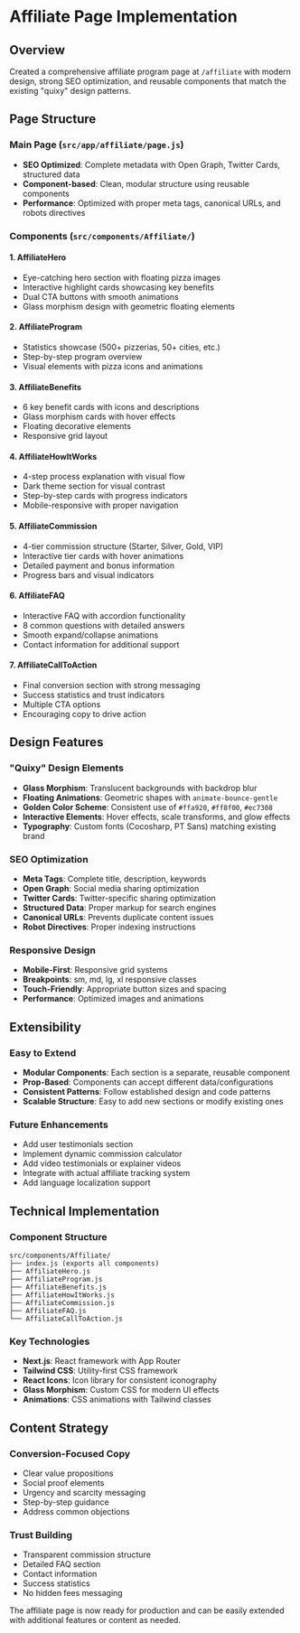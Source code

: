 # Affiliate Page Implementation

## Overview
Created a comprehensive affiliate program page at `/affiliate` with modern design, strong SEO optimization, and reusable components that match the existing "quixy" design patterns.

## Page Structure

### Main Page (`src/app/affiliate/page.js`)
- **SEO Optimized**: Complete metadata with Open Graph, Twitter Cards, structured data
- **Component-based**: Clean, modular structure using reusable components
- **Performance**: Optimized with proper meta tags, canonical URLs, and robots directives

### Components (`src/components/Affiliate/`)

#### 1. **AffiliateHero** 
- Eye-catching hero section with floating pizza images
- Interactive highlight cards showcasing key benefits
- Dual CTA buttons with smooth animations
- Glass morphism design with geometric floating elements

#### 2. **AffiliateProgram**
- Statistics showcase (500+ pizzerias, 50+ cities, etc.)
- Step-by-step program overview
- Visual elements with pizza icons and animations

#### 3. **AffiliateBenefits**
- 6 key benefit cards with icons and descriptions
- Glass morphism cards with hover effects
- Floating decorative elements
- Responsive grid layout

#### 4. **AffiliateHowItWorks**
- 4-step process explanation with visual flow
- Dark theme section for visual contrast
- Step-by-step cards with progress indicators
- Mobile-responsive with proper navigation

#### 5. **AffiliateCommission**
- 4-tier commission structure (Starter, Silver, Gold, VIP)
- Interactive tier cards with hover animations
- Detailed payment and bonus information
- Progress bars and visual indicators

#### 6. **AffiliateFAQ**
- Interactive FAQ with accordion functionality
- 8 common questions with detailed answers
- Smooth expand/collapse animations
- Contact information for additional support

#### 7. **AffiliateCallToAction**
- Final conversion section with strong messaging
- Success statistics and trust indicators
- Multiple CTA options
- Encouraging copy to drive action

## Design Features

### "Quixy" Design Elements
- **Glass Morphism**: Translucent backgrounds with backdrop blur
- **Floating Animations**: Geometric shapes with `animate-bounce-gentle`
- **Golden Color Scheme**: Consistent use of `#ffa920`, `#ff8f00`, `#ec7308`
- **Interactive Elements**: Hover effects, scale transforms, and glow effects
- **Typography**: Custom fonts (Cocosharp, PT Sans) matching existing brand

### SEO Optimization
- **Meta Tags**: Complete title, description, keywords
- **Open Graph**: Social media sharing optimization
- **Twitter Cards**: Twitter-specific sharing optimization
- **Structured Data**: Proper markup for search engines
- **Canonical URLs**: Prevents duplicate content issues
- **Robot Directives**: Proper indexing instructions

### Responsive Design
- **Mobile-First**: Responsive grid systems
- **Breakpoints**: sm, md, lg, xl responsive classes
- **Touch-Friendly**: Appropriate button sizes and spacing
- **Performance**: Optimized images and animations

## Extensibility

### Easy to Extend
- **Modular Components**: Each section is a separate, reusable component
- **Prop-Based**: Components can accept different data/configurations
- **Consistent Patterns**: Follow established design and code patterns
- **Scalable Structure**: Easy to add new sections or modify existing ones

### Future Enhancements
- Add user testimonials section
- Implement dynamic commission calculator
- Add video testimonials or explainer videos
- Integrate with actual affiliate tracking system
- Add language localization support

## Technical Implementation

### Component Structure
```
src/components/Affiliate/
├── index.js (exports all components)
├── AffiliateHero.js
├── AffiliateProgram.js
├── AffiliateBenefits.js
├── AffiliateHowItWorks.js
├── AffiliateCommission.js
├── AffiliateFAQ.js
└── AffiliateCallToAction.js
```

### Key Technologies
- **Next.js**: React framework with App Router
- **Tailwind CSS**: Utility-first CSS framework
- **React Icons**: Icon library for consistent iconography
- **Glass Morphism**: Custom CSS for modern UI effects
- **Animations**: CSS animations with Tailwind classes

## Content Strategy

### Conversion-Focused Copy
- Clear value propositions
- Social proof elements
- Urgency and scarcity messaging
- Step-by-step guidance
- Address common objections

### Trust Building
- Transparent commission structure
- Detailed FAQ section
- Contact information
- Success statistics
- No hidden fees messaging

The affiliate page is now ready for production and can be easily extended with additional features or content as needed.